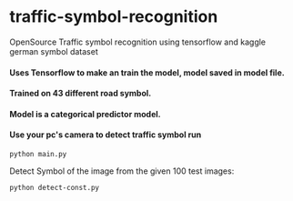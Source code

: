 # traffic-symbol-recognition
OpenSource Traffic symbol recognition using tensorflow and kaggle german symbol dataset


#### Uses Tensorflow to make an train the model, model saved in model file.

#### Trained on 43 different road symbol.

#### Model is a categorical predictor model.

#### Use your pc's camera to detect traffic symbol run

```Start camera recogniton
python main.py
```
Detect Symbol of the image from the given 100 test images:
```Detect symbol form image from the given 100 test images
python detect-const.py
```
